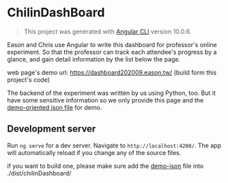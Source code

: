 # ChilinDashBoard

> This project was generated with [Angular CLI](https://github.com/angular/angular-cli) version 10.0.6.

Eason and Chris use Angular to write this dashboard for professor's online experiment. 
So that the professor can track each attendee's progress by a glance, and gain detail information by the list below the page.

web page's demo url: https://dashboard202009.eason.tw/
(build form this project's code)

The backend of the experiment was written by us using Python, too. But it have some sensitive information so we only provide this page and the [demo-oriented json file](https://dashboard202009.eason.tw/dashboardDemoJson.json) for demo.



## Development server

Run `ng serve` for a dev server. Navigate to `http://localhost:4200/`. The app will automatically reload if you change any of the source files.

if you want to build one, please make sure add the [demo-json](https://dashboard202009.eason.tw/dashboardDemoJson.json) file into ./dist/chilinDashboard/

